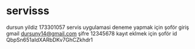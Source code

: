 # servisss
dursun yildiz 173301057 servis uygulamasi
deneme yapmak için şoför giriş gmail dursuny14@gmail.com şifre 12345678
kayıt eklmek için şoför id  QbpSn651aIdXARbDKv7GhCZkhdr1
